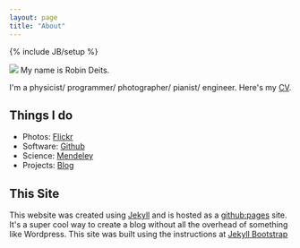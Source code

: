```yaml
---
layout: page
title: "About"
---
```

{% include JB/setup %}

<img src="http://www.gravatar.com/avatar/1ae757387e4f961dca8e5dc91fb83d57?s=150" style="" />
My name is Robin Deits.

I'm a physicist/ programmer/ photographer/ pianist/ engineer. 
Here's my [CV](/assets/Robin_Deits_CV.pdf).

## Things I do
* Photos: [Flickr](http://www.flickr.com/photos/26769928@N02/)
* Software: [Github](https://github.com/rdeits)
* Science: [Mendeley](http://www.mendeley.com/profiles/robin-deits/)
* Projects: [Blog](../..)

## This Site
This website was created using [Jekyll](https://github.com/mojombo/jekyll/) and is hosted as a [github:pages](http://pages.github.com/) site. It's a super cool way to create a blog without all the overhead of something like Wordpress. This site was built using the instructions at [Jekyll Bootstrap](http://jekyllbootstrap.com/usage/jekyll-quick-start.html)
